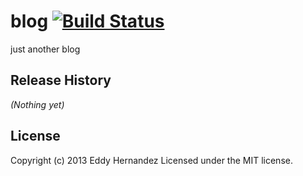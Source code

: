 # blog [![Build Status](https://secure.travis-ci.org/eddywashere/blog.png?branch=master)](http://travis-ci.org/eddywashere/blog)

just another blog

## Release History
_(Nothing yet)_

## License
Copyright (c) 2013 Eddy Hernandez
Licensed under the MIT license.